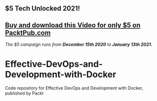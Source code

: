 ## $5 Tech Unlocked 2021!
[Buy and download this Video for only $5 on PacktPub.com](https://www.packtpub.com/product/effective-devops-and-development-with-docker-video/9781788994279)
-----
*The $5 campaign         runs from __December 15th 2020__ to __January 13th 2021.__*

# Effective-DevOps-and-Development-with-Docker
Code repository for Effective DevOps and Development with Docker, published by Packt
